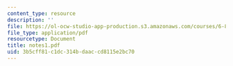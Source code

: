 ```yaml
---
content_type: resource
description: ''
file: https://ol-ocw-studio-app-production.s3.amazonaws.com/courses/6-863j-natural-language-and-the-computer-representation-of-knowledge-spring-2003/3b5cff81c1dc314bdaaccd8115e2bc70_notes1.pdf
file_type: application/pdf
resourcetype: Document
title: notes1.pdf
uid: 3b5cff81-c1dc-314b-daac-cd8115e2bc70
---
```

